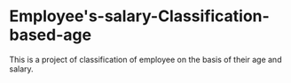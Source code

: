 # Employee's-salary-Classification-based-age
This is a project of classification of employee on the basis of their age and salary.
